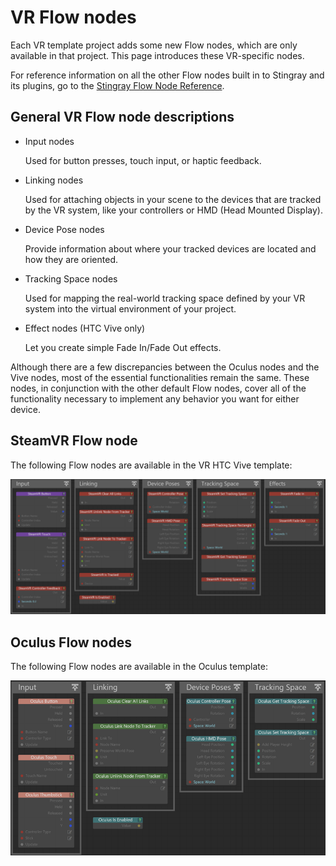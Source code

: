# VR Flow nodes

Each VR template project adds some new Flow nodes, which are only available in that project. This page introduces these VR-specific nodes.

For reference information on all the other Flow nodes built in to Stingray and its plugins, go to the [Stingray Flow Node Reference](../../../flow_ref/index.html).

## General VR Flow node descriptions

- Input nodes

    Used for button presses, touch input, or haptic feedback.

- Linking nodes

    Used for attaching objects in your scene to the devices that are tracked by the VR system, like your controllers or HMD (Head Mounted Display).

- Device Pose nodes

    Provide information about where your tracked devices are located and how they are oriented.

- Tracking Space nodes

    Used for mapping the real-world tracking space defined by your VR system into the virtual environment of your project.

- Effect nodes (HTC Vive only)

    Let you create simple Fade In/Fade Out effects.

Although there are a few discrepancies between the Oculus nodes and the Vive nodes, most of the essential functionalities remain the same. These nodes, in conjunction with the other default Flow nodes, cover all of the functionality necessary to implement any behavior you want for either device.

## SteamVR Flow node

The following Flow nodes are available in the VR HTC Vive template:

![VR Templates](../../images/vr_steamvr_nodes.png)

## Oculus Flow nodes

The following Flow nodes are available in the Oculus template:

![VR Templates](../../images/vr_occulus_nodes.png)
